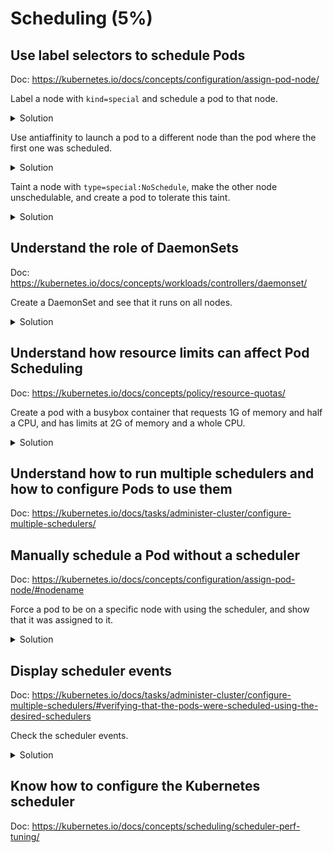 # Scheduling (5%)

## Use label selectors to schedule Pods

Doc: https://kubernetes.io/docs/concepts/configuration/assign-pod-node/

Label a node with `kind=special` and schedule a pod to that node.

<details><summary>Solution</summary>
<p>

pod-selector.yml:
```yaml
apiVersion: v1
kind: Pod
metadata:
  labels:
    run: podsel
  name: podsel
spec:
  containers:
  - image: busybox:latest
    name: podsel
    args:
      - sleep
      - "3600"
  nodeSelector:
    kind: special
```

```bash
kubectl label nodes k8s-worker-1 kind=special
kubectl apply -f pod-selector.yml

kubectl get pods -o wide
NAME     READY   STATUS    RESTARTS   AGE   IP           NODE           NOMINATED NODE   READINESS GATES
podsel   1/1     Running   0          14s   10.244.1.6   k8s-worker-1   <none>           <none>

```

</p>
</details>

Use antiaffinity to launch a pod to a different node than the pod where the first one was scheduled.

<details><summary>Solution</summary>
<p>

pod-antiaffinity.yml:
```yaml
apiVersion: v1
kind: Pod
metadata:
  labels:
    run: podaff
  name: podaff
spec:
  containers:
  - image: busybox:latest
    name: podaff
    args:
      - sleep
      - "3600"
  affinity:
    podAntiAffinity:
      requiredDuringSchedulingIgnoredDuringExecution:
        - labelSelector:
            matchExpressions:
              - key: run
                operator: In
                values:
                  - podsel
          topologyKey: kubernetes.io/hostname
```

```bash
kubectl apply -f pod-antiaffinity.yml

kubectl get pods -o wide
NAME     READY   STATUS    RESTARTS   AGE     IP            NODE           NOMINATED NODE   READINESS GATES
podaff   1/1     Running   0          8m47s   10.244.2.57   k8s-worker-2   <none>           <none>
podsel   1/1     Running   0          16m     10.244.1.8    k8s-worker-1   <none>           <none>

```

</p>
</details>

Taint a node with `type=special:NoSchedule`, make the other node unschedulable, and create a pod to tolerate this taint.

<details><summary>Solution</summary>
<p>

pod-toleration.yml:
```yaml
apiVersion: v1
kind: Pod
metadata:
  labels:
    run: podtol
  name: podtol
spec:
  containers:
  - image: busybox:latest
    name: podtol
    args:
      - sleep
      - "3600"
  tolerations:
  - key: "type"
    operator: "Equal"
    value: "special"
    effect: "NoSchedule"

```

```bash
kubectl taint node k8s-worker-1 type=special:NoSchedule
kubectl cordon k8s-worker-2
kubectl apply -f pod-toleration.yml

kubectl get pods -o wide
NAME     READY   STATUS    RESTARTS   AGE   IP            NODE           NOMINATED NODE   READINESS GATES
podtol   1/1     Running   0          16s   10.244.1.13   k8s-worker-1   <none>           <none>

```

</p>
</details>


## Understand the role of DaemonSets

Doc: https://kubernetes.io/docs/concepts/workloads/controllers/daemonset/

Create a DaemonSet and see that it runs on all nodes.

<details><summary>Solution</summary>
<p>

daemonset.yml
```yaml
apiVersion: apps/v1
kind: DaemonSet
metadata:
  labels:
    type: daemon
  name: daemontest
spec:
  selector:
    matchLabels:
      run: daemon
  template:
    metadata:
      labels:
        run: daemon
      name: daemonpod
    spec:
      containers:
      - image: busybox:latest
        name: daemonpod
        args:
          - sleep
          - "3600"
```

```bash
kubectl apply -f daemonset.yml

kubectl get pods -o wide
NAME               READY   STATUS    RESTARTS   AGE     IP            NODE           NOMINATED NODE   READINESS GATES
daemontest-9lwqc   1/1     Running   0          4m13s   10.244.1.14   k8s-worker-1   <none>           <none>
daemontest-ch7rq   1/1     Running   0          4m13s   10.244.2.65   k8s-worker-2   <none>           <none>

```

</p>
</details>


## Understand how resource limits can affect Pod Scheduling

Doc: https://kubernetes.io/docs/concepts/policy/resource-quotas/

Create a pod with a busybox container that requests 1G of memory and half a CPU, and has limits at 2G of memory and a whole CPU.

<details><summary>Solution</summary>
<p>

pod-quota.yml
```yaml
apiVersion: v1
kind: Pod
metadata:
  labels:
    run: podquota
  name: podquota
spec:
  containers:
  - image: busybox:latest
    name: podquota
    args:
      - sleep
      - "3600"
    resources:
      requests:
        memory: "1Gi"
        cpu: "500m"
      limits:
        memory: "2Gi"
        cpu: "1"

```

```bash
kubectl apply -f pod-quota.yml

kubectl describe pod pod-quota
...
    Limits:
      cpu:     1
      memory:  2Gi
    Requests:
      cpu:        500m
      memory:     1Gi
...
```

</p>
</details>


## Understand how to run multiple schedulers and how to configure Pods to use them

Doc: https://kubernetes.io/docs/tasks/administer-cluster/configure-multiple-schedulers/

## Manually schedule a Pod without a scheduler

Doc: https://kubernetes.io/docs/concepts/configuration/assign-pod-node/#nodename

Force a pod to be on a specific node with using the scheduler, and show that it was assigned to it.

<details><summary>Solution</summary>
<p>

pod-node.yml:
```yaml
apiVersion: v1
kind: Pod
metadata:
  labels:
    run: podnode
  name: podnode
spec:
  containers:
  - image: busybox:latest
    name: podnode
    args:
      - sleep
      - "3600"
  nodeName: k8s-worker-2

```

```bash
kubectl apply -f pod-node.yml

kubectl get pods -o wide
NAME       READY   STATUS    RESTARTS   AGE     IP            NODE           NOMINATED NODE   READINESS GATES
podnode    1/1     Running   0          10s     10.244.2.66   k8s-worker-2   <none>           <none>

```

</p>
</details>

## Display scheduler events

Doc: https://kubernetes.io/docs/tasks/administer-cluster/configure-multiple-schedulers/#verifying-that-the-pods-were-scheduled-using-the-desired-schedulers

Check the scheduler events.

<details><summary>Solution</summary>
<p>

```bash
kubectl get events
kubectl get events --all-namespaces
```

</p>
</details>

## Know how to configure the Kubernetes scheduler

Doc: https://kubernetes.io/docs/concepts/scheduling/scheduler-perf-tuning/
